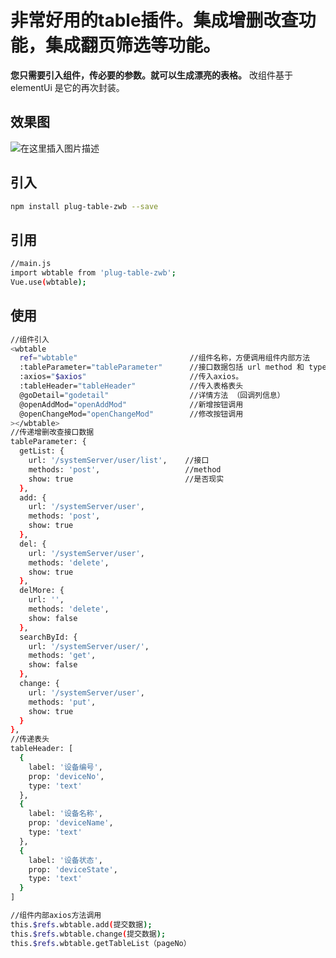 # 非常好用的table插件。集成增删改查功能，集成翻页筛选等功能。

**您只需要引入组件，传必要的参数。就可以生成漂亮的表格。**
改组件基于elementUi 是它的再次封装。

## 效果图
![在这里插入图片描述](https://img-blog.csdnimg.cn/20200915160849160.png?x-oss-process=image/watermark,type_ZmFuZ3poZW5naGVpdGk,shadow_10,text_aHR0cHM6Ly9ibG9nLmNzZG4ubmV0L3FxXzM4MzIzNjU4,size_16,color_FFFFFF,t_70#pic_center)


## 引入

```bash
npm install plug-table-zwb --save
```

## 引用

```bash
//main.js
import wbtable from 'plug-table-zwb';
Vue.use(wbtable);
```

## 使用

```bash
//组件引入
<wbtable
  ref="wbtable"      					//组件名称，方便调用组件内部方法
  :tableParameter="tableParameter"      //接口数据包括 url method 和 type
  :axios="$axios"                       //传入axios。
  :tableHeader="tableHeader"			//传入表格表头
  @goDetail="godetail"					//详情方法 （回调列信息）
  @openAddMod="openAddMod"				//新增按钮调用
  @openChangeMod="openChangeMod"		//修改按钮调用
></wbtable>
//传递增删改查接口数据
tableParameter: {
  getList: {
    url: '/systemServer/user/list',    //接口
    methods: 'post',				   //method
    show: true      				   //是否现实
  },		
  add: {
    url: '/systemServer/user',
    methods: 'post',
    show: true
  },
  del: {
    url: '/systemServer/user',
    methods: 'delete',
    show: true
  },
  delMore: {
    url: '',
    methods: 'delete',
    show: false
  },
  searchById: {
    url: '/systemServer/user/',
    methods: 'get',
    show: false
  },
  change: {
    url: '/systemServer/user',
    methods: 'put',
    show: true
  }
},
//传递表头
tableHeader: [
  {
    label: '设备编号',
    prop: 'deviceNo',
    type: 'text'
  },
  {
    label: '设备名称',
    prop: 'deviceName',
    type: 'text'
  },
  {
    label: '设备状态',
    prop: 'deviceState',
    type: 'text'
  }
]

//组件内部axios方法调用
this.$refs.wbtable.add(提交数据);
this.$refs.wbtable.change(提交数据);
this.$refs.wbtable.getTableList（pageNo）
```